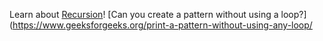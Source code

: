 Learn about [Recursion](https://www.geeksforgeeks.org/introduction-to-recursion-data-structure-and-algorithm-tutorials/)!
[Can you create a pattern without using a loop?](https://www.geeksforgeeks.org/print-a-pattern-without-using-any-loop/
